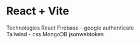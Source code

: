 # React + Vite

Technologies React Firebase - google authenticate  
Tailwind - css MongoDB jsonwebtoken
